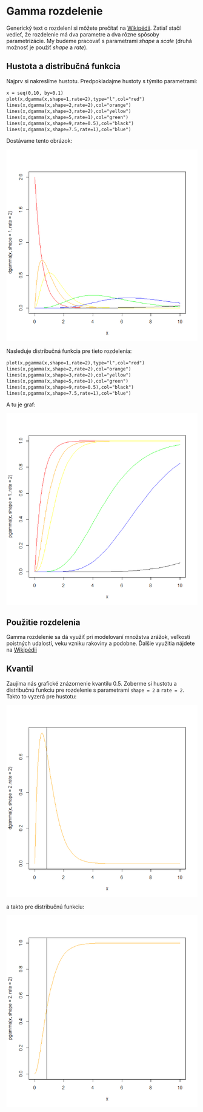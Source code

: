# Gamma rozdelenie

Generický text o rozdelení si môžete prečítať na [Wikipédii](https://en.wikipedia.org/wiki/Gamma_distribution). Zatiaľ stačí vedieť, že rozdelenie má dva parametre a dva rôzne spôsoby parametrizácie. My budeme pracovať s parametrami *shape* a *scale* (druhá možnosť je použiť *shape* a *rate*). 

## Hustota a distribučná funkcia

Najprv si nakreslíme hustotu. Predpokladajme hustoty s týmito parametrami:
```
x = seq(0,10, by=0.1)
plot(x,dgamma(x,shape=1,rate=2),type="l",col="red")
lines(x,dgamma(x,shape=2,rate=2),col="orange")
lines(x,dgamma(x,shape=3,rate=2),col="yellow")
lines(x,dgamma(x,shape=5,rate=1),col="green")
lines(x,dgamma(x,shape=9,rate=0.5),col="black")
lines(x,dgamma(x,shape=7.5,rate=1),col="blue")
```
Dostávame tento obrázok:

![Hustota](Pictures/E01P01.png)

Nasleduje distribučná funkcia pre tieto rozdelenia:
```
plot(x,pgamma(x,shape=1,rate=2),type="l",col="red")
lines(x,pgamma(x,shape=2,rate=2),col="orange")
lines(x,pgamma(x,shape=3,rate=2),col="yellow")
lines(x,pgamma(x,shape=5,rate=1),col="green")
lines(x,pgamma(x,shape=9,rate=0.5),col="black")
lines(x,pgamma(x,shape=7.5,rate=1),col="blue")
```

A tu je graf:

![DistribFcia](Pictures/E01P02.png)

## Použitie rozdelenia

Gamma rozdelenie sa dá využiť pri modelovaní množstva zrážok, veľkosti poistných udalostí, veku vzniku rakoviny a podobne. Ďalšie využitia nájdete na [Wikipédii](https://en.wikipedia.org/wiki/Gamma_distribution#Occurrence_and_applications)

## Kvantil

Zaujíma nás grafické znázornenie kvantilu 0.5. Zoberme si hustotu a distribučnú funkciu pre rozdelenie s parametrami `shape = 2` a `rate = 2`. Takto to vyzerá pre hustotu:

![qHustota](Pictures/E01P03.png)

a takto pre distribučnú funkciu:

![qDistribFcia](Pictures/E01P04.png)
